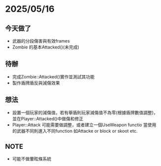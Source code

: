# 2025/05/16

## 今天做了
- 武器的分段傷害與有效frames
- Zombie 的基本Attacked()(未完成)

## 待辦
- 完成Zombie::Attacked()實作並測試其功能
- 製作盾牌盾反與減傷效果

## 想法
- 設置一個玩家的減傷值，若有舉盾則玩家減傷值不為零(根據盾牌數值調整)，並在Player::Attacked()中做傷和修正
- Player::Attack 可能需要做調整，或者建立一個UseWeapon functio 當使用的武器不同則進入不同function 如Attacke or block or skoot etc.

## NOTE
- 可能不做暈眩條系統